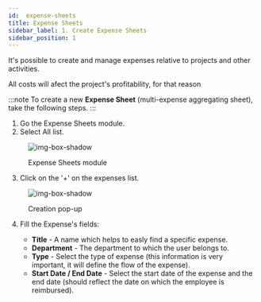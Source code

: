 ```yaml
---
id:  expense-sheets
title: Expense Sheets
sidebar_label: 1. Create Expense Sheets
sidebar_position: 1
---
```


It's possible to create and manage expenses relative to projects and other activities.

All costs will afect the project's profitability, for that reason

:::note 
To create a new **Expense Sheet** (multi-expense aggregating sheet), take the following steps. 
:::

1. Go the Expense Sheets module.
2. Select All list.

<figure>

![img-box-shadow](/img/university/expenses/university-expense-sheets-1.png)
<figcaption>Expense Sheets module</figcaption>
</figure>

3. Click on the '+' on the expenses list.

<figure>

![img-box-shadow](/img/university/expenses/university-expense-sheets-2-creation.png)
<figcaption>Creation pop-up</figcaption>
</figure>

4. Fill the Expense's fields:

   - **Title** - A name which helps to easly find a specific expense.
   - **Department** - The department to which the user belongs to.
   - **Type** - Select the type of expense (this information is very important, it will define the flow of the expense).
   - **Start Date / End Date** - Select the start date of the expense and the end date (should reflect the date on which the employee is reimbursed).